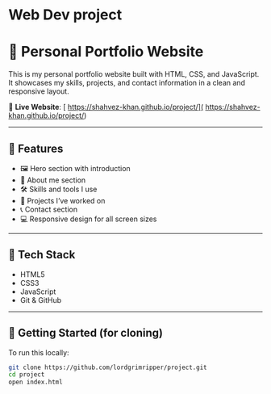 # Web Dev project
# 💼 Personal Portfolio Website

This is my personal portfolio website built with HTML, CSS, and JavaScript. It showcases my skills, projects, and contact information in a clean and responsive layout.

🔗 **Live Website**: [ https://shahvez-khan.github.io/project/]( https://shahvez-khan.github.io/project/)

---

## 📁 Features

- 🖼️ Hero section with introduction
- 📄 About me section
- 🛠️ Skills and tools I use
- 🧠 Projects I’ve worked on
- 📞 Contact section
- 💻 Responsive design for all screen sizes

---

## 🔧 Tech Stack

- HTML5
- CSS3
- JavaScript
- Git & GitHub

---

## 🚀 Getting Started (for cloning)

To run this locally:

```bash
git clone https://github.com/lordgrimripper/project.git
cd project
open index.html
